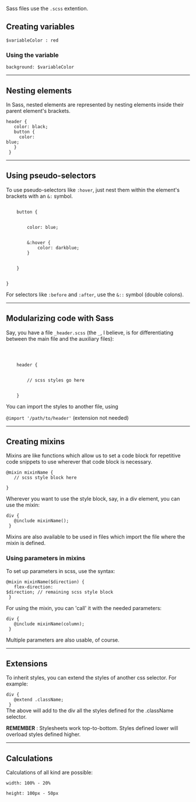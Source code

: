 Sass files use the `.scss` extention.

## Creating variables

`$variableColor : red`

### Using the variable

`background: $variableColor`

---

## Nesting elements

In Sass, nested elements are represented by nesting elements inside their parent element's brackets.

<code>header {
<br> &nbsp;
color: black;
<br> &nbsp;
button {
<br> &nbsp; &nbsp;
color: blue;
<br> &nbsp;
}
<br>
}</code>

---

## Using pseudo-selectors

To use pseudo-selectors like `:hover`, just nest them within the element's brackets with an `&:` symbol.

<code>
	button {
		<br> &nbsp; &nbsp;
		color: blue;
		<br> &nbsp; &nbsp;
		&:hover {
			color: darkblue;
		}
		<br> &nbsp;
	}
	<br>
}</code>

For selectors like `:before` and `:after`, use the `&::` symbol (double colons).

---

## Modularizing code with Sass

Say, you have a file `_header.scss` (the `_`, I believe, is for differentiating between the main file and the auxiliary files):

<code>
	<br> &nbsp;
	header {
	<br> &nbsp; &nbsp;
		// scss styles go here
	<br> &nbsp;
	}
</code>

You can import the styles to another file, using

`@import '/path/to/header'` (extension not needed)

---

## Creating mixins

Mixins are like functions which allow us to set a code block for repetitive code snippets to use wherever that code block is necessary.

<code>@mixin mixinName {
	<br> &nbsp;
	// scss style block here
	<br>
}</code>

Wherever you want to use the style block, say, in a div element, you can use the mixin:

<code>div {
	<br> &nbsp;
	@include mixinName();
	<br>
}</code>

Mixins are also available to be used in files which import the file where the mixin is defined.

### Using parameters in mixins

To set up parameters in scss, use the syntax:

<code>@mixin mixinName($direction) {
	<br> &nbsp;
	flex-direction: $direction;
	// remaining scss style block
	<br>
}</code>

For using the mixin, you can 'call' it with the needed parameters:

<code>div {
	<br> &nbsp;
	@include mixinName(column);
	<br>
}</code>

Multiple parameters are also usable, of course.

---

## Extensions

To inherit styles, you can extend the styles of another css selector. For example:

<code>div {
	<br> &nbsp;
	@extend .className;
	<br>
}<br></code>
The above will add to the div all the styles defined for the .className selector.

**REMEMBER** : Stylesheets work top-to-bottom. Styles defined lower will overload styles defined higher.

---

## Calculations

Calculations of all kind are possible:

`width: 100% - 20%`

`height: 100px - 50px`